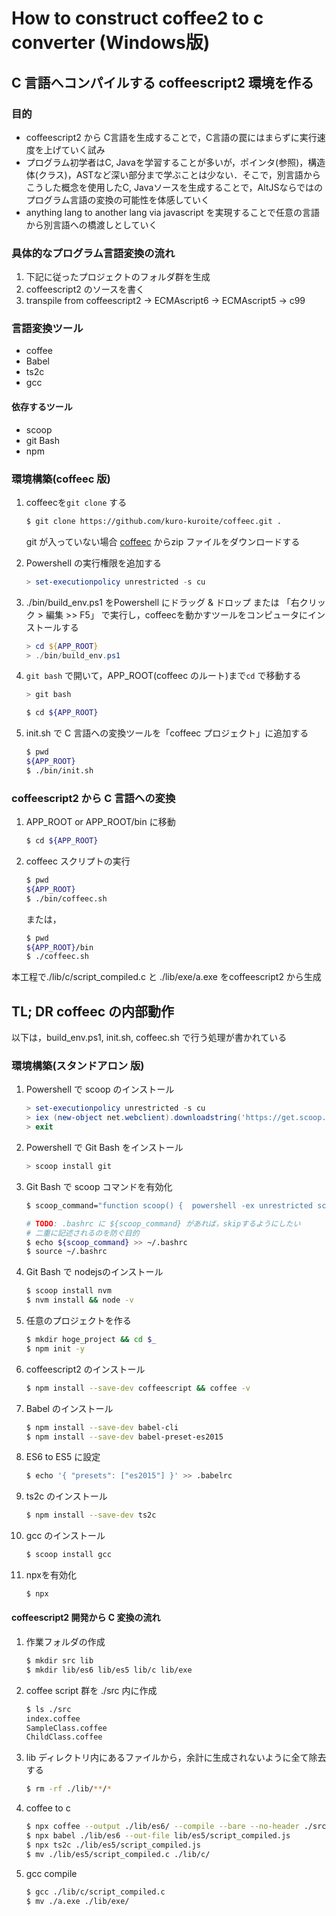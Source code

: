 # How to construct coffee2 to c converter (Windows版)


## C 言語へコンパイルする coffeescript2 環境を作る


### 目的
* coffeescript2 から C言語を生成することで，C言語の罠にはまらずに実行速度を上げていく試み
* プログラム初学者はC, Javaを学習することが多いが，ポインタ(参照)，構造体(クラス)，ASTなど深い部分まで学ぶことは少ない．そこで，別言語からこうした概念を使用したC, Javaソースを生成することで，AltJSならではのプログラム言語の変換の可能性を体感していく
* anything lang to another lang via javascript を実現することで任意の言語から別言語への橋渡しとしていく

### 具体的なプログラム言語変換の流れ

1. 下記に従ったプロジェクトのフォルダ群を生成
1. coffeescript2 のソースを書く
1. transpile from coffeescript2 -> ECMAscript6 -> ECMAscript5 -> c99

### 言語変換ツール

* coffee
* Babel
* ts2c
* gcc

#### 依存するツール
* scoop
* git Bash
* npm

### 環境構築(coffeec 版)

1. coffeecを`git clone` する
    ```Bash
    $ git clone https://github.com/kuro-kuroite/coffeec.git .
    ```

    git が入っていない場合 [coffeec](https://github.com/kuro-kuroite/coffeec/archive/master.zip) からzip ファイルをダウンロードする

1. Powershell の実行権限を追加する
    ```Powershell
    > set-executionpolicy unrestricted -s cu
    ```

1. ./bin/build_env.ps1 をPowershell にドラッグ & ドロップ または 「右クリック > 編集 >> F5」 で実行し，coffeecを動かすツールをコンピュータにインストールする
    ```Powershell
    > cd ${APP_ROOT}
    > ./bin/build_env.ps1
    ```

1. `git bash` で開いて，APP_ROOT(coffeec のルート)まで`cd` で移動する
    ```Powershell
    > git bash
    ```

    ```Bash
    $ cd ${APP_ROOT}
    ```

1. init.sh で C 言語への変換ツールを「coffeec プロジェクト」に追加する
    ```Bash
    $ pwd
    ${APP_ROOT}
    $ ./bin/init.sh
    ```

### coffeescript2 から C 言語への変換

1. APP_ROOT or APP_ROOT/bin に移動
    ```Bash
    $ cd ${APP_ROOT}
    ```

1. coffeec スクリプトの実行
    ```Bash
    $ pwd
    ${APP_ROOT}
    $ ./bin/coffeec.sh
    ```

    または，
    ```Bash
    $ pwd
    ${APP_ROOT}/bin
    $ ./coffeec.sh
    ```

本工程で./lib/c/script_compiled.c と ./lib/exe/a.exe をcoffeescript2 から生成


## TL; DR coffeec の内部動作

以下は，build_env.ps1, init.sh, coffeec.sh で行う処理が書かれている

### 環境構築(スタンドアロン 版)

1. Powershell で scoop のインストール
    ```Powershell
    > set-executionpolicy unrestricted -s cu
    > iex (new-object net.webclient).downloadstring('https://get.scoop.sh')
    > exit
    ```

1. Powershell で Git Bash をインストール
    ```Powershell
    > scoop install git
    ```

1. Git Bash で scoop コマンドを有効化
    ```Bash
    $ scoop_command="function scoop() {  powershell -ex unrestricted scoop.ps1 \"\$@\" ;} && export -f scoop"

    # TODO: .bashrc に ${scoop_command} があれば，skipするようにしたい
    # 二重に記述されるのを防ぐ目的
    $ echo ${scoop_command} >> ~/.bashrc
    $ source ~/.bashrc
    ```

1. Git Bash で nodejsのインストール
    ```Bash
    $ scoop install nvm
    $ nvm install && node -v
    ```

1. 任意のプロジェクトを作る
    ```Bash
    $ mkdir hoge_project && cd $_
    $ npm init -y
    ```

1. coffeescript2 のインストール
    ```Bash
    $ npm install --save-dev coffeescript && coffee -v
    ```

1. Babel のインストール
    ```Bash
    $ npm install --save-dev babel-cli
    $ npm install --save-dev babel-preset-es2015
    ```

1. ES6 to ES5 に設定
    ```Bash
    $ echo '{ "presets": ["es2015"] }' >> .babelrc
    ```

1. ts2c のインストール
    ```Bash
    $ npm install --save-dev ts2c
    ```

1. gcc のインストール
    ```Bash
    $ scoop install gcc
    ```
1. npxを有効化
    ```Bash
    $ npx
    ```

#### coffeescript2 開発から C 変換の流れ

1. 作業フォルダの作成
    ```Bash
    $ mkdir src lib
    $ mkdir lib/es6 lib/es5 lib/c lib/exe
    ```

1. coffee script 群を ./src 内に作成
    ```Bash
    $ ls ./src
    index.coffee
    SampleClass.coffee
    ChildClass.coffee
    ```

1. lib ディレクトリ内にあるファイルから，余計に生成されないように全て除去する
    ```Bash
    $ rm -rf ./lib/**/*
    ```

1. coffee to c
    ```Bash
    $ npx coffee --output ./lib/es6/ --compile --bare --no-header ./src
    $ npx babel ./lib/es6 --out-file lib/es5/script_compiled.js
    $ npx ts2c ./lib/es5/script_compiled.js
    $ mv ./lib/es5/script_compiled.c ./lib/c/
    ```

1. gcc compile
    ```Bash
    $ gcc ./lib/c/script_compiled.c
    $ mv ./a.exe ./lib/exe/
    ```
